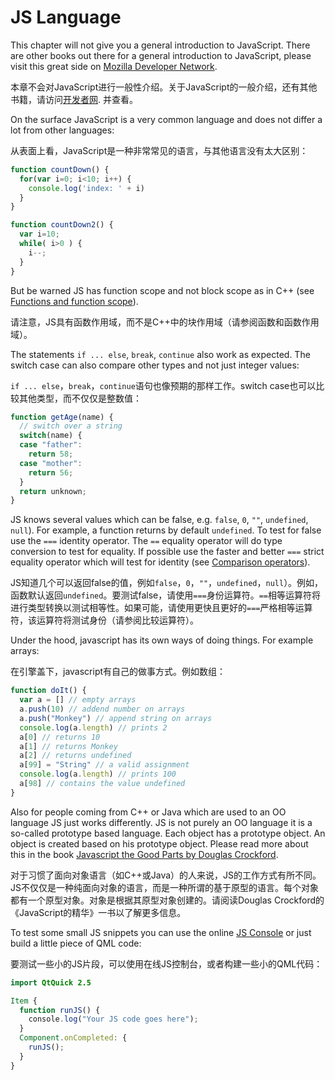 # JS Language

This chapter will not give you a general introduction to JavaScript. There are other books out there for a general introduction to JavaScript, please visit this great side on [Mozilla Developer Network](https://developer.mozilla.org/en-US/docs/Web/JavaScript/A_re-introduction_to_JavaScript).

​本章不会对JavaScript进行一般性介绍。关于JavaScript的一般介绍，还有其他书籍，请访问[开发者网](https://developer.mozilla.org/en-US/docs/Web/JavaScript/A_re-introduction_to_JavaScript).
并查看。

On the surface JavaScript is a very common language and does not differ a lot from other languages:

从表面上看，JavaScript是一种非常常见的语言，与其他语言没有太大区别：

```js
function countDown() {
  for(var i=0; i<10; i++) {
    console.log('index: ' + i)
  }
}

function countDown2() {
  var i=10;
  while( i>0 ) {
    i--;
  }
}
```

But be warned JS has function scope and not block scope as in C++ (see [Functions and function scope](https://developer.mozilla.org/it/docs/Web/JavaScript/Reference/Functions_and_function_scope)).

请注意，JS具有函数作用域，而不是C++中的块作用域（请参阅函数和函数作用域）。


The statements `if ... else`, `break`, `continue` also work as expected. The switch case can also compare other types and not just integer values:

`if ... else`，`break`，`continue`语句也像预期的那样工作。switch case也可以比较其他类型，而不仅仅是整数值：

```js
function getAge(name) {
  // switch over a string
  switch(name) {
  case "father":
    return 58;
  case "mother":
    return 56;
  }
  return unknown;
}
```

JS knows several values which can be false, e.g. `false`, `0`, `""`, `undefined`, `null`). For example, a function returns by default `undefined`. To test for false use the `===` identity operator. The `==` equality operator will do type conversion to test for equality. If possible use the faster and better `===` strict equality operator which will test for identity (see [Comparison operators](https://developer.mozilla.org/en-US/docs/Web/JavaScript/Reference/Operators/Comparison_Operators)).

JS知道几个可以返回false的值，例如`false`，`0`，`""`，`undefined`，`null`）。例如，函数默认返回`undefined`。要测试false，请使用`===`身份运算符。`==`相等运算符将进行类型转换以测试相等性。如果可能，请使用更快且更好的`===`严格相等运算符，该运算符将测试身份（请参阅比较运算符）。

Under the hood, javascript has its own ways of doing things. For example arrays:

在引擎盖下，javascript有自己的做事方式。例如数组：

```js
function doIt() {
  var a = [] // empty arrays
  a.push(10) // addend number on arrays
  a.push("Monkey") // append string on arrays
  console.log(a.length) // prints 2
  a[0] // returns 10
  a[1] // returns Monkey
  a[2] // returns undefined
  a[99] = "String" // a valid assignment
  console.log(a.length) // prints 100
  a[98] // contains the value undefined
}
```

Also for people coming from C++ or Java which are used to an OO language JS just works differently. JS is not purely an OO language it is a so-called prototype based language. Each object has a prototype object. An object is created based on his prototype object. Please read more about this in the book [Javascript the Good Parts by Douglas Crockford](http://javascript.crockford.com).

对于习惯了面向对象语言（如C++或Java）的人来说，JS的工作方式有所不同。JS不仅仅是一种纯面向对象的语言，而是一种所谓的基于原型的语言。每个对象都有一个原型对象。对象是根据其原型对象创建的。请阅读Douglas Crockford的《JavaScript的精华》一书以了解更多信息。



To test some small JS snippets you can use the online [JS Console](http://jsconsole.com) or just build a little piece of QML code:

要测试一些小的JS片段，可以使用在线JS控制台，或者构建一些小的QML代码：

```qml
import QtQuick 2.5

Item {
  function runJS() {
    console.log("Your JS code goes here");
  }
  Component.onCompleted: {
    runJS();
  }
}
```

